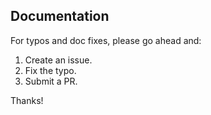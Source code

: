 ## Documentation

For typos and doc fixes, please go ahead and:

1. Create an issue.
2. Fix the typo.
3. Submit a PR.

Thanks!

